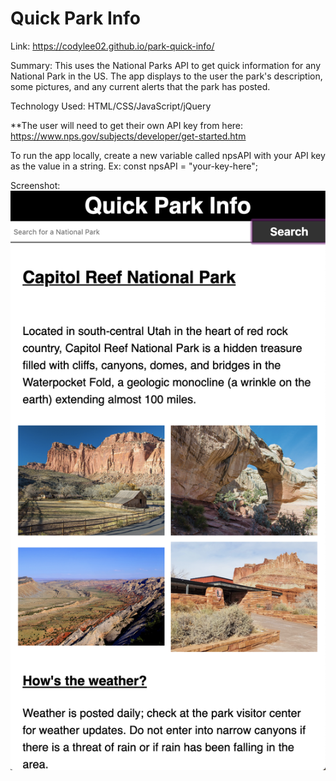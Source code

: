 # Quick Park Info
Link: https://codylee02.github.io/park-quick-info/

Summary:
  This uses the National Parks API to get quick information for any National Park in the US. The app 
  displays to the user the park's description, some pictures, and any current alerts that the park has
  posted.

Technology Used:
  HTML/CSS/JavaScript/jQuery
  


**The user will need to get their own API key from here: https://www.nps.gov/subjects/developer/get-started.htm

To run the app locally, create a new variable called npsAPI with your API key as the value in a string.
  Ex: const npsAPI = "your-key-here";


Screenshot: 
  <img src="screen-shot-1.png" alt="screenshot of Quick Park Info">
